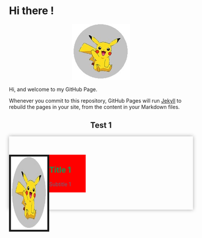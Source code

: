 # Hi there !

<p align="center">
  <img src="https://raw.githubusercontent.com/jamiejonna28/jamiejonna28.github.io/main/hi.jpg" />
</p>

Hi, and welcome to my GitHub Page.

Whenever you commit to this repository, GitHub Pages will run [Jekyll](https://jekyllrb.com/) to rebuild the pages in your site, from the content in your Markdown files.

<center><h2>Test 1</h2></center>
<div class = "test">
  <img src = "https://raw.githubusercontent.com/jamiejonna28/jamiejonna28.github.io/main/hi.jpg" class = "pic">
  <div class = "textdiv">
    <h2 class = "title"> Title 1</h2>
    <p class = "subtitle"> Subtitle 1 </p>
  </div>
</div>

<style>
  .test
  {
    width: 100%;
    height: 200px;
    box-shadow: 0px 0px 10px #A9A9A9;
    float: right;
  }
  .pic
  {
    width: 100px;
    height: 200px;
    border: 5px solid;
    float: left;
    margin: 50px 0px;
  }
  .textdiv
  {
    margin-top: 50px;
    background-color: red;
    float: left;
    width: 100px;
  }
  .title
  {
    color: #159957;
  }
  .subtitle
  {
    color: #606c83;
  }
</style>
